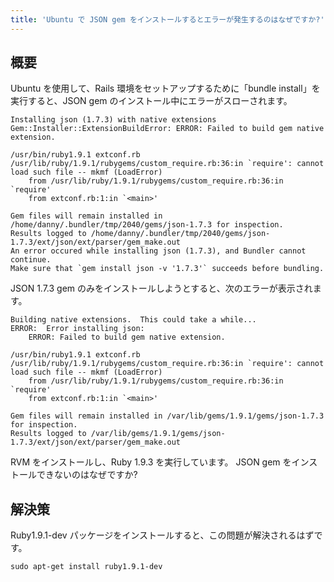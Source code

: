```yaml
---
title: 'Ubuntu で JSON gem をインストールするとエラーが発生するのはなぜですか?'
---
```


## 概要
Ubuntu を使用して、Rails 環境をセットアップするために「bundle install」を実行すると、JSON gem のインストール中にエラーがスローされます。

```
Installing json (1.7.3) with native extensions 
Gem::Installer::ExtensionBuildError: ERROR: Failed to build gem native extension.

/usr/bin/ruby1.9.1 extconf.rb 
/usr/lib/ruby/1.9.1/rubygems/custom_require.rb:36:in `require': cannot load such file -- mkmf (LoadError)
    from /usr/lib/ruby/1.9.1/rubygems/custom_require.rb:36:in `require'
    from extconf.rb:1:in `<main>'

Gem files will remain installed in /home/danny/.bundler/tmp/2040/gems/json-1.7.3 for inspection.
Results logged to /home/danny/.bundler/tmp/2040/gems/json-1.7.3/ext/json/ext/parser/gem_make.out
An error occured while installing json (1.7.3), and Bundler cannot continue.
Make sure that `gem install json -v '1.7.3'` succeeds before bundling.

```
JSON 1.7.3 gem のみをインストールしようとすると、次のエラーが表示されます。

```
Building native extensions.  This could take a while...
ERROR:  Error installing json:
    ERROR: Failed to build gem native extension.

/usr/bin/ruby1.9.1 extconf.rb
/usr/lib/ruby/1.9.1/rubygems/custom_require.rb:36:in `require': cannot load such file -- mkmf (LoadError)
    from /usr/lib/ruby/1.9.1/rubygems/custom_require.rb:36:in `require'
    from extconf.rb:1:in `<main>'

Gem files will remain installed in /var/lib/gems/1.9.1/gems/json-1.7.3 for inspection.
Results logged to /var/lib/gems/1.9.1/gems/json-1.7.3/ext/json/ext/parser/gem_make.out

```
RVM をインストールし、Ruby 1.9.3 を実行しています。 JSON gem をインストールできないのはなぜですか?

## 解決策
Ruby1.9.1-dev パッケージをインストールすると、この問題が解決されるはずです。

```
sudo apt-get install ruby1.9.1-dev

```
